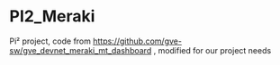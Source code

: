 # PI2_Meraki
Pi² project, code from https://github.com/gve-sw/gve_devnet_meraki_mt_dashboard , modified for our project needs
